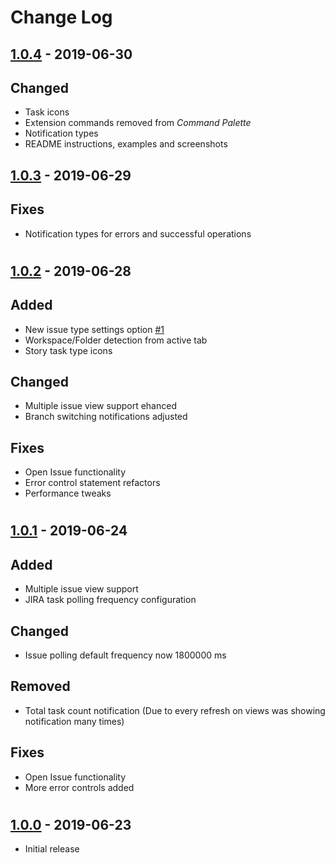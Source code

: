 # Change Log

## [1.0.4] - 2019-06-30

## Changed
- Task icons
- Extension commands removed from *Command Palette*
- Notification types
- README instructions, examples and screenshots

## [1.0.3] - 2019-06-29

## Fixes
- Notification types for errors and successful operations

#

## [1.0.2] - 2019-06-28

## Added
- New issue type settings option [\#1](https://github.com/Semyonic/JirAux/pull/2)
- Workspace/Folder detection from active tab
- Story task type icons

## Changed
- Multiple issue view support ehanced
- Branch switching notifications adjusted

## Fixes
- Open Issue functionality
- Error control statement refactors
- Performance tweaks

#

## [1.0.1] - 2019-06-24

## Added
- Multiple issue view support
- JIRA task polling frequency configuration

## Changed
- Issue polling default frequency now 1800000 ms

## Removed
- Total task count notification (Due to every refresh on views was showing notification many times)

## Fixes
- Open Issue functionality
- More error controls added

#

## [1.0.0] - 2019-06-23

- Initial release

[1.0.4]: https://github.com/Semyonic/jira-aux/releases/tag/v1.0.4
[1.0.3]: https://github.com/Semyonic/jira-aux/releases/tag/v1.0.3
[1.0.2]: https://github.com/Semyonic/jira-aux/releases/tag/v1.0.2
[1.0.1]: https://github.com/Semyonic/jira-aux/releases/tag/v1.0.1
[1.0.0]: https://github.com/Semyonic/jira-aux/releases/tag/v1.0.0